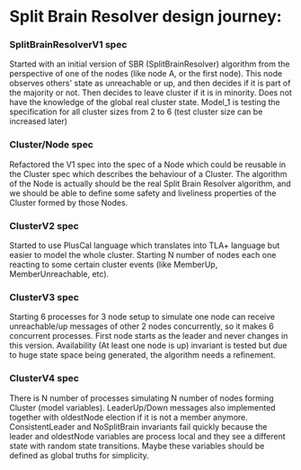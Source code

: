 Split Brain Resolver design journey:
====================================

### SplitBrainResolverV1 spec
Started with an initial version of SBR (SplitBrainResolver) algorithm
from the perspective of one of the nodes (like node A, or the first
node). This node observes others' state as unreachable or up, and then
decides if it is part of the majority or not. Then decides to leave
cluster if it is in minority. Does not have the knowledge of the global
real cluster state. Model_1 is testing the specification for all
cluster sizes from 2 to 6 (test cluster size can be increased later)

### Cluster/Node spec
Refactored the V1 spec into the spec of a Node which could be reusable
in the Cluster spec which describes the behaviour of a Cluster.
The algorithm of the Node is actually should be the real Split Brain
Resolver algorithm, and we should be able to define some safety and
liveliness properties of the Cluster formed by those Nodes.

### ClusterV2 spec
Started to use PlusCal language which translates into TLA+ language but
easier to model the whole cluster.
Starting N number of nodes each one reacting to some certain cluster
events (like MemberUp, MemberUnreachable, etc).

### ClusterV3 spec
Starting 6 processes for 3 node setup to simulate one node can receive
unreachable/up messages of other 2 nodes concurrently, so it makes 6
concurrent processes. First node starts as the leader and never changes
in this version. Availability (At least one node is up) invariant is
tested but due to huge state space being generated, the algorithm needs
a refinement.

### ClusterV4 spec
There is N number of processes simulating N number of nodes
forming Cluster (model variables). LeaderUp/Down messages also
implemented together with oldestNode election if it is not a member 
anymore. ConsistentLeader and NoSplitBrain invariants fail quickly 
because the leader and oldestNode variables are process local and they 
see a different state with random state transitions. Maybe these 
variables should be defined as global truths for simplicity. 
